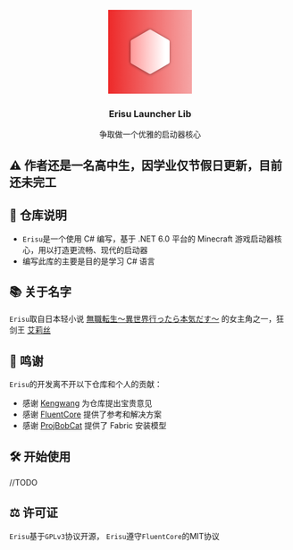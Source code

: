 <p align="center">
  <a href="https://github.com/Yoroion/Erisu">
    <img src="/Erisu_Logo.png" alt="Logo" width="150" height="150">
  </a>

  <h3 align="center">Erisu Launcher Lib</h3>
<p align="center">争取做一个优雅的启动器核心</p>

## ⚠️ 作者还是一名高中生，因学业仅节假日更新，目前还未完工

## 🎤 仓库说明

- `Erisu`是一个使用 C# 编写，基于 .NET 6.0 平台的 Minecraft 游戏启动器核心，用以打造更流畅、现代的启动器
- 编写此库的主要是目的是学习 C# 语言
 
## 📚 关于名字

`Erisu`取自日本轻小说 [無職転生～異世界行ったら本気だす～](https://zh.moegirl.org.cn/%E6%97%A0%E8%81%8C%E8%BD%AC%E7%94%9F_~%E5%88%B0%E4%BA%86%E5%BC%82%E4%B8%96%E7%95%8C%E5%B0%B1%E6%8B%BF%E5%87%BA%E7%9C%9F%E6%9C%AC%E4%BA%8B~) 的女主角之一，狂剑王 [艾莉丝](https://zh.moegirl.org.cn/%E8%89%BE%E8%8E%89%E4%B8%9D%C2%B7%E4%BC%AF%E9%9B%B7%E4%BA%9A%E6%96%AF%C2%B7%E6%A0%BC%E9%9B%B7%E6%8B%89%E7%89%B9) 

## 🥰 鸣谢

`Erisu`的开发离不开以下仓库和个人的贡献：
- 感谢 [Kengwang](https://github.com/kengwang) 为仓库提出宝贵意见
- 感谢 [FluentCore](https://github.com/Xcube-Studio/FluentCore) 提供了参考和解决方案
- 感谢 [ProjBobCat](https://github.com/Corona-Studio/ProjBobcat) 提供了 Fabric 安装模型

## 🛠️ 开始使用

//TODO

## ⚖️ 许可证

`Erisu`基于`GPLv3`协议开源，
`Erisu`遵守`FluentCore`的MIT协议